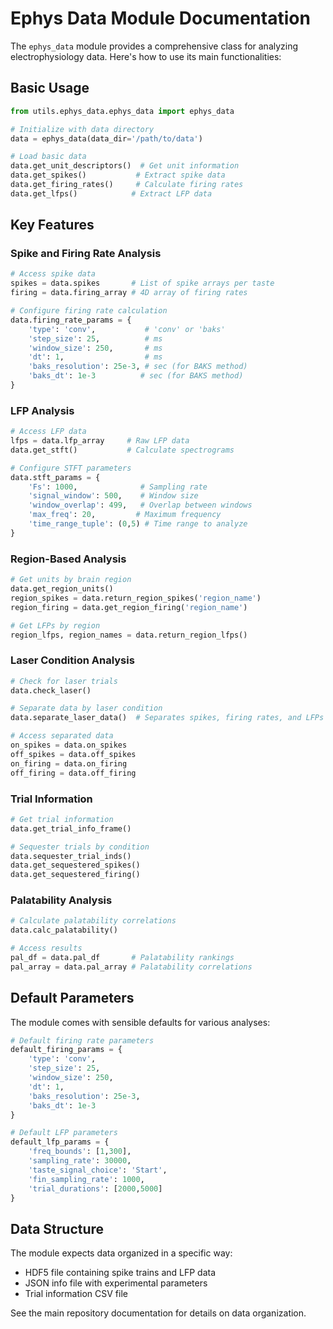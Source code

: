 # Ephys Data Module Documentation

The `ephys_data` module provides a comprehensive class for analyzing electrophysiology data. Here's how to use its main functionalities:

## Basic Usage

```python
from utils.ephys_data.ephys_data import ephys_data

# Initialize with data directory
data = ephys_data(data_dir='/path/to/data')

# Load basic data
data.get_unit_descriptors()  # Get unit information
data.get_spikes()           # Extract spike data
data.get_firing_rates()     # Calculate firing rates
data.get_lfps()            # Extract LFP data
```

## Key Features

### Spike and Firing Rate Analysis

```python
# Access spike data
spikes = data.spikes       # List of spike arrays per taste
firing = data.firing_array # 4D array of firing rates

# Configure firing rate calculation
data.firing_rate_params = {
    'type': 'conv',           # 'conv' or 'baks'
    'step_size': 25,          # ms
    'window_size': 250,       # ms
    'dt': 1,                  # ms
    'baks_resolution': 25e-3, # sec (for BAKS method)
    'baks_dt': 1e-3          # sec (for BAKS method)
}
```

### LFP Analysis

```python
# Access LFP data
lfps = data.lfp_array     # Raw LFP data
data.get_stft()           # Calculate spectrograms

# Configure STFT parameters
data.stft_params = {
    'Fs': 1000,              # Sampling rate
    'signal_window': 500,    # Window size
    'window_overlap': 499,   # Overlap between windows
    'max_freq': 20,         # Maximum frequency
    'time_range_tuple': (0,5) # Time range to analyze
}
```

### Region-Based Analysis

```python
# Get units by brain region
data.get_region_units()
region_spikes = data.return_region_spikes('region_name')
region_firing = data.get_region_firing('region_name')

# Get LFPs by region
region_lfps, region_names = data.return_region_lfps()
```

### Laser Condition Analysis

```python
# Check for laser trials
data.check_laser()

# Separate data by laser condition
data.separate_laser_data()  # Separates spikes, firing rates, and LFPs

# Access separated data
on_spikes = data.on_spikes
off_spikes = data.off_spikes
on_firing = data.on_firing
off_firing = data.off_firing
```

### Trial Information

```python
# Get trial information
data.get_trial_info_frame()

# Sequester trials by condition
data.sequester_trial_inds()
data.get_sequestered_spikes()
data.get_sequestered_firing()
```

### Palatability Analysis

```python
# Calculate palatability correlations
data.calc_palatability()

# Access results
pal_df = data.pal_df       # Palatability rankings
pal_array = data.pal_array # Palatability correlations
```

## Default Parameters

The module comes with sensible defaults for various analyses:

```python
# Default firing rate parameters
default_firing_params = {
    'type': 'conv',
    'step_size': 25,
    'window_size': 250,
    'dt': 1,
    'baks_resolution': 25e-3,
    'baks_dt': 1e-3
}

# Default LFP parameters
default_lfp_params = {
    'freq_bounds': [1,300],
    'sampling_rate': 30000,
    'taste_signal_choice': 'Start',
    'fin_sampling_rate': 1000,
    'trial_durations': [2000,5000]
}
```

## Data Structure

The module expects data organized in a specific way:
- HDF5 file containing spike trains and LFP data
- JSON info file with experimental parameters
- Trial information CSV file

See the main repository documentation for details on data organization.
